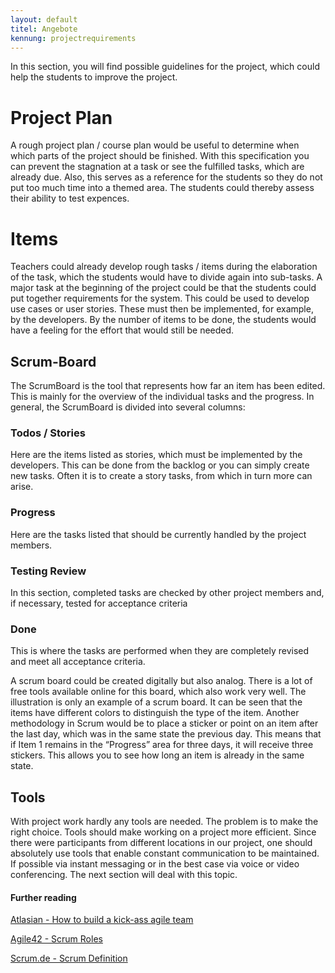 ```yaml
---
layout: default
titel: Angebote
kennung: projectrequirements
---
```


In this section, you will find possible guidelines for the project, which could help the students to
improve the project.

# Project Plan

A rough project plan / course plan would be useful to determine when which parts of the project
should be finished. With this specification you can prevent the stagnation at a task or see the fulfilled
tasks, which are already due. Also, this serves as a reference for the students so they do not put too
much time into a themed area. The students could thereby assess their ability to test expences.</p>

# Items
Teachers could already develop rough tasks / items during the elaboration of the task, which the
students would have to divide again into sub-tasks. A major task at the beginning of the project could
be that the students could put together requirements for the system. This could be used to develop
use cases or user stories. These must then be implemented, for example, by the developers. By the
number of items to be done, the students would have a feeling for the effort that would still be
needed.


## Scrum-Board
The ScrumBoard is the tool that represents how far an item has been edited. This is mainly for the
overview of the individual tasks and the progress. In general, the ScrumBoard is divided into several
columns:

### Todos / Stories
Here are the items listed as stories, which must be implemented by the developers. This can be done
from the backlog or you can simply create new tasks. Often it is to create a story tasks, from which in
turn more can arise.

### Progress
Here are the tasks listed that should be currently handled by the project members.

### Testing Review
In this section, completed tasks are checked by other project members and, if necessary, tested for
acceptance criteria

### Done
This is where the tasks are performed when they are completely revised and meet all acceptance
criteria.

A scrum board could be created digitally but also analog. There is a lot of free tools available online
for this board, which also work very well. The illustration is only an example of a scrum board. It can
be seen that the items have different colors to distinguish the type of the item. Another methodology
in Scrum would be to place a sticker or point on an item after the last day, which was in the same
state the previous day. This means that if Item 1 remains in the “Progress” area for three days, it will
receive three stickers. This allows you to see how long an item is already in the same state.

## Tools
With project work hardly any tools are needed. The problem is to make the right choice. Tools should
make working on a project more efficient. Since there were participants from different locations in
our project, one should absolutely use tools that enable constant communication to be maintained. If
possible via instant messaging or in the best case via voice or video conferencing. The next section
will deal with this topic.


#### Further reading
[Atlasian - How to build a kick-ass agile team](https://www.atlassian.com/agile/teams)

[Agile42 - Scrum Roles](http://www.agile42.com/en/agile-info-center/scrum-roles/)

[Scrum.de - Scrum Definition](https://www.scrum.de/scrum-definitionen/)
